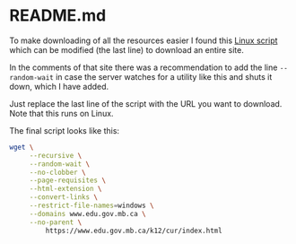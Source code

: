 # README.md

To make downloading of all the resources easier I found this [Linux script](https://www.linuxjournal.com/content/downloading-entire-web-site-wget) which can be modified (the last line) to download an entire site.

In the comments of that site there was a recommendation to add the line `--random-wait` in case the server watches for a utility like this and shuts it down, which I have added.

Just replace the last line of the script with the URL you want to download. Note that this runs on Linux. 

The final script looks like this:

```sh
wget \
     --recursive \
     --random-wait \
     --no-clobber \
     --page-requisites \
     --html-extension \
     --convert-links \
     --restrict-file-names=windows \
     --domains www.edu.gov.mb.ca \
     --no-parent \
         https://www.edu.gov.mb.ca/k12/cur/index.html
```
